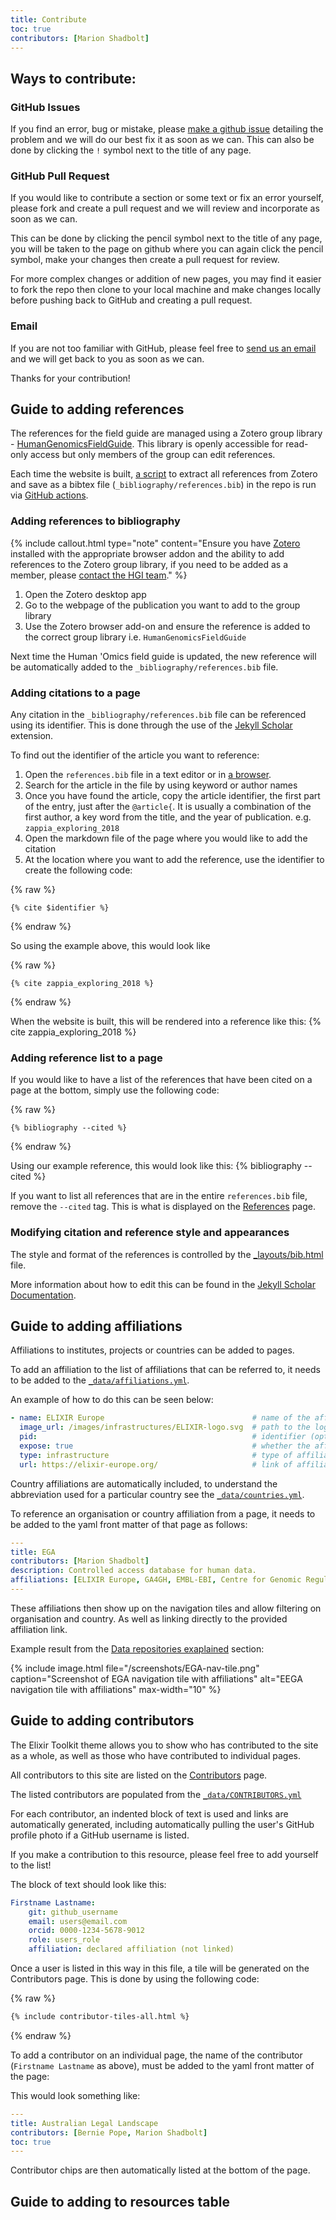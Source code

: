 ```yaml
---
title: Contribute
toc: true
contributors: [Marion Shadbolt]
---
```


## Ways to contribute:

### GitHub Issues

If you find an error, bug or mistake, please [make a github issue](https://github.com/AustralianBioCommons/human-omics-data-sharing-field-guide/issues/new) detailing the problem and we will do our best fix it as soon as we can. This can also be done by clicking the `!` symbol next to the title of any page.

### GitHub Pull Request

If you would like to contribute a section or some text or fix an error yourself, please fork and create a pull request and we will review and incorporate as soon as we can. 

This can be done by clicking the pencil symbol next to the title of any page, you will be taken to the page on github where you can again click the pencil symbol, make your changes then create a pull request for review.

For more complex changes or addition of new pages, you may find it easier to fork the repo then clone to your local machine and make changes locally before pushing back to GitHub and creating a pull request.

### Email

If you are not too familiar with GitHub, please feel free to [send us an email](mailto:marion@biocommons.org.au) and we will get back to you as soon as we can.

Thanks for your contribution!

## Guide to adding references

The references for the field guide are managed using a Zotero group library - [HumanGenomicsFieldGuide](https://www.zotero.org/groups/4744118/humangenomicsfieldguide/library). This library is openly accessible for read-only access but only members of the group can edit references. 

Each time the website is built, [a script](https://github.com/AustralianBioCommons/human-omics-data-sharing-field-guide/blob/main/var/extract_zotero.py) to extract all references from Zotero and save as a bibtex file (`_bibliography/references.bib`) in the repo is run via [GitHub actions](https://github.com/AustralianBioCommons/human-omics-data-sharing-field-guide/blob/main/.github/workflows/github-pages.yml). 

### Adding references to bibliography

{% include callout.html type="note" content="Ensure you have [Zotero](https://www.zotero.org/) installed with the appropriate browser addon and the ability to add references to the Zotero group library, if you need to be added as a member, please [contact the HGI team](mailto:marion@biocommons.org.au)." %}

1. Open the Zotero desktop app
1. Go to the webpage of the publication you want to add to the group library
1. Use the Zotero browser add-on and ensure the reference is added to the correct group library i.e. `HumanGenomicsFieldGuide`

Next time the Human 'Omics field guide is updated, the new reference will be automatically added to the `_bibliography/references.bib` file.

### Adding citations to a page

Any citation in the `_bibliography/references.bib` file can be referenced using its identifier. This is done through the use of the [Jekyll Scholar](https://github.com/inukshuk/jekyll-scholar) extension.  

To find out the identifier of the article you want to reference:

1. Open the `references.bib` file in a text editor or in [a browser](https://raw.githubusercontent.com/AustralianBioCommons/human-omics-data-sharing-field-guide/main/_bibliography/references.bib).
1. Search for the article in the file by using keyword or author names
1. Once you have found the article, copy the article identifier, the first part of the entry, just after the `@article{`. It is usually a combination of the first author, a key word from the title, and the year of publication. e.g. `zappia_exploring_2018`
1. Open the markdown file of the page where you would like to add the citation
1. At the location where you want to add the reference, use the identifier to create the following code:

{% raw %}
```
{% cite $identifier %}
```
{% endraw %}

So using the example above, this would look like

{% raw %}
```
{% cite zappia_exploring_2018 %}
```
{% endraw %}

When the website is built, this will be rendered into a reference like this: {% cite zappia_exploring_2018 %}

### Adding reference list to a page

If you would like to have a list of the references that have been cited on a page at the bottom, simply use the following code:

{% raw %}
```
{% bibliography --cited %}
```
{% endraw %}

Using our example reference, this would look like this:
{% bibliography --cited %}

If you want to list all references  that are in the entire `references.bib` file, remove the `--cited` tag. This is what is displayed on the [References](https://australianbiocommons.github.io/human-omics-data-sharing-field-guide/references) page.

### Modifying citation and reference style and appearances

The style and format of the references is controlled by the [_layouts/bib.html](https://github.com/AustralianBioCommons/human-omics-data-sharing-field-guide/blob/main/_layouts/bib.html) file.

More information about how to edit this can be found in the [Jekyll Scholar Documentation](https://github.com/inukshuk/jekyll-scholar#configuration).


## Guide to adding affiliations

Affiliations to institutes, projects or countries can be added to pages. 

To add an affiliation to the list of affiliations that can be referred to, it needs to be added to the [`_data/affiliations.yml`](https://github.com/AustralianBioCommons/human-omics-data-sharing-field-guide/blob/main/_data/affiliations.yml).

An example of how to do this can be seen below:

```yaml
- name: ELIXIR Europe                                 # name of the affiliation, used to reference it
  image_url: /images/infrastructures/ELIXIR-logo.svg  # path to the logo for this affiliation
  pid:                                                # identifier (optional)
  expose: true                                        # whether the affiliation can be referenced 
  type: infrastructure                                # type of affiliation
  url: https://elixir-europe.org/                     # link of affiliation
```

Country affiliations are automatically included, to understand the abbreviation used for a particular country see the [`_data/countries.yml`](https://github.com/ELIXIR-Belgium/elixir-toolkit-theme/blob/main/_data/countries.yml). 

To reference an organisation or country affiliation from a page, it needs to be added to the yaml front matter of that page as follows:

```yaml
---
title: EGA
contributors: [Marion Shadbolt]
description: Controlled access database for human data.
affiliations: [ELIXIR Europe, GA4GH, EMBL-EBI, Centre for Genomic Regulation, GB, ES]
---
```

These affiliations then show up on the navigation tiles and allow filtering on organisation and country. As well as linking directly to the provided affiliation link.

Example result from the [Data repositories exaplained](https://australianbiocommons.github.io/human-omics-data-sharing-field-guide/data_repositories#data-repositories-explained) section:

{% include image.html file="/screenshots/EGA-nav-tile.png" caption="Screenshot of EGA navigation tile with affiliations" alt="EEGA navigation tile with affiliations" max-width="10" %}


## Guide to adding contributors

The Elixir Toolkit theme allows you to show who has contributed to the site as a whole, as well as those who have contributed to individual pages.

All contributors to this site are listed on the [Contributors](https://australianbiocommons.github.io/human-omics-data-sharing-field-guide/contributors) page.

The listed contributors are populated from the [`_data/CONTRIBUTORS.yml`](https://github.com/AustralianBioCommons/human-omics-data-sharing-field-guide/blob/main/_data/CONTRIBUTORS.yml)

For each contributor, an indented block of text is used and links are automatically generated, including automatically pulling the user's GitHub profile photo if a GitHub username is listed.

If you make a contribution to this resource, please feel free to add yourself to the list!

The block of text should look like this:

```yaml
Firstname Lastname:
    git: github_username
    email: users@email.com
    orcid: 0000-1234-5678-9012
    role: users_role
    affiliation: declared affiliation (not linked)
```

Once a user is listed in this way in this file, a tile will be generated on the Contributors page. This is done by using the following code:

{% raw %}
```markdown
{% include contributor-tiles-all.html %}
```
{% endraw %}

To add a contributor on an individual page, the name of the contributor (`Firstname Lastname` as above), must be added to the yaml front matter of the page:

This would look something like:

```yaml
---
title: Australian Legal Landscape
contributors: [Bernie Pope, Marion Shadbolt]
toc: true
---
```

Contributor chips are then automatically listed at the bottom of the page.

## Guide to adding to resources table


